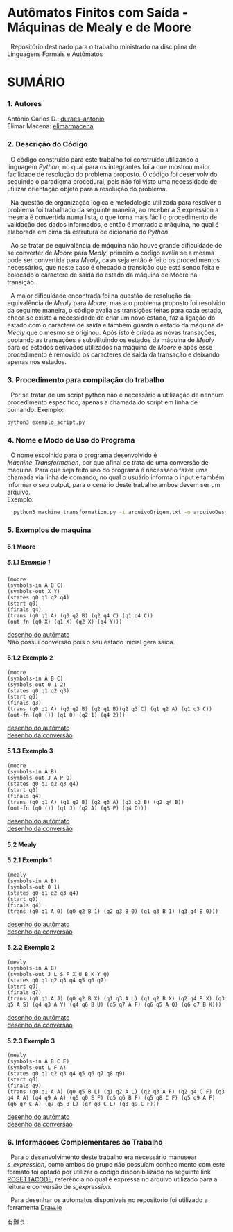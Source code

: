 # Autômatos Finitos com Saída - Máquinas de Mealy e de Moore<br>
&nbsp; Repositório destinado para o trabalho ministrado na disciplina de Linguagens Formais e Autômatos

# SUMÁRIO<br>

### 1. Autores<br>
Antônio Carlos D.:  [duraes-antonio](https://github.com/duraes-antonio)<br>
Elimar Macena:      [elimarmacena](https://github.com/elimarmacena)<br>

### 2. Descrição do Código<br>
 &nbsp; O código construído para este trabalho foi construído utilizando a linguagem <i>Python</i>, no qual para os integrantes foi a que mostrou maior facilidade de resolução do problema proposto. O código foi desenvolvido seguindo o paradigma procedural, pois não foi visto uma necessidade de utilizar orientação objeto para a resolução do problema. <br>
 
 &nbsp; Na questão de organização logica e metodologia utilizada para resolver o problema foi trabalhado da seguinte maneira, ao receber a S expression a mesma é convertida numa lista, o que torna mais fácil o procedimento de validação dos dados informados, e então é montado a máquina, no qual é elaborada em cima da estrutura de dicionário do <i>Python</i>.<br>
 
&nbsp; Ao se tratar de equivalência de máquina não houve grande dificuldade de se converter de <i>Moore</i> para <i>Mealy</i>, primeiro o código avalia se a mesma pode ser convertida para <i>Mealy</i>, caso seja então é feito os procedimentos necessários, que neste caso é checado a transição que está sendo feita e colocado o caractere de saída do estado da máquina de Moore na transição.<br> 

&nbsp; A maior dificuldade encontrada foi na questão de resolução da equivalência de <i>Mealy</i> para <i>Moore</i>, mas a o problema proposto foi resolvido da seguinte maneira, o código avalia as transições feitas para cada estado, checa se existe a necessidade de criar um novo estado, faz a ligação do estado com o caractere de saída e também guarda o estado da máquina de <i>Mealy</i> que o mesmo se originou. Após isto é criada as novas transações, copiando as transações e substituindo os estados da máquina de <i>Mealy</i> para os estados derivados utilizados na máquina de <i>Moore</i> e após esse procedimento é removido os caracteres de saída da transação e deixando apenas nos estados.<br>

### 3. Procedimento para compilação do trabalho<br>
&nbsp; Por se tratar de um script python não é necessário a utilização de nenhum procedimento específico, apenas a chamada do script em linha de comando. Exemplo:<br> 
  ```sh
  python3 exemplo_script.py
  ```  
  
### 4. Nome e Modo de Uso do Programa<br>
&nbsp; O nome escolhido para o programa desenvolvido é <i>Machine_Transformation</i>, por que afinal se trata de uma conversão de máquina. Para que seja feito uso do programa é necessário fazer uma chamada via linha de comando, no qual o usuário informa o input e também informar o seu output, para o cenário deste trabalho ambos devem ser um arquivo.<br>
  Exemplo:
```sh
  python3 machine_transformation.py -i arquivoOrigem.txt -o arquivoDestino.txt
```

### 5. Exemplos de maquina<br>
#### 5.1 Moore <br> 
##### 5.1.1 Exemplo 1<br>
```
(moore 
(symbols-in A B C) 
(symbols-out X Y) 
(states q0 q1 q2 q4) 
(start q0) 
(finals q4) 
(trans (q0 q1 A) (q0 q2 B) (q2 q4 C) (q1 q4 C)) 
(out-fn (q0 X) (q1 X) (q2 X) (q4 Y)))
```
[desenho do autômato](https://github.com/elimarmacena/mMealy-_-mMoore/blob/master/automatos/MOORE_IMAGEM/AUTOMATO_01_MOORE__INTRASITIVE.svg)
<br>Não possui conversão pois o seu estado inicial gera saida.

#### 5.1.2 Exemplo 2<br>
```
(moore 
(symbols-in A B C) 
(symbols-out 0 1 2) 
(states q0 q1 q2 q3) 
(start q0) 
(finals q3) 
(trans (q0 q1 A) (q0 q2 B) (q2 q1 B)(q2 q3 C) (q1 q2 A) (q1 q3 C)) 
(out-fn (q0 ()) (q1 0) (q2 1) (q4 2)))
```
[desenho do autômato](https://github.com/elimarmacena/mMealy-_-mMoore/blob/master/automatos/MOORE_IMAGEM/AUTOMATO_02_MOORE.svg)<br>
[desenho da conversão](https://github.com/elimarmacena/mMealy-_-mMoore/blob/master/automatos/MOORE_IMAGEM/AUTOMATO_02_MOORE_CONVERTED.svg)
#### 5.1.3 Exemplo 3<br>
```
(moore 
(symbols-in A B) 
(symbols-out J A P O) 
(states q0 q1 q2 q3 q4) 
(start q0) 
(finals q4) 
(trans (q0 q1 A) (q1 q2 B) (q2 q3 A) (q3 q2 B) (q2 q4 B)) 
(out-fn (q0 ()) (q1 J) (q2 A) (q3 P) (q4 O)))
```
[desenho do autômato](https://github.com/elimarmacena/mMealy-_-mMoore/blob/master/automatos/MOORE_IMAGEM/AUTOMATO_03_MOORE.svg)<br>
[desenho da conversão](https://github.com/elimarmacena/mMealy-_-mMoore/blob/master/automatos/MOORE_IMAGEM/AUTOMATO_03_MOORE_CONVERTED.svg)
#### 5.2 Mealy <br> 
#### 5.2.1 Exemplo 1<br>
```
(mealy 
(symbols-in A B) 
(symbols-out 0 1) 
(states q0 q1 q2 q3 q4) 
(start q0) 
(finals q4) 
(trans (q0 q1 A 0) (q0 q2 B 1) (q2 q3 B 0) (q1 q3 B 1) (q3 q4 B 0)))
```
[desenho do autômato](https://github.com/elimarmacena/mMealy-_-mMoore/blob/master/automatos/MEALY_IMAGEM/AUTOMATO_01_MEALY.svg)<br>
[desenho da conversão](https://github.com/elimarmacena/mMealy-_-mMoore/blob/master/automatos/MEALY_IMAGEM/AUTOMATO_01_MEALY_CONVERTED.svg)

#### 5.2.2 Exemplo 2<br>
```
(mealy 
(symbols-in A B) 
(symbols-out J L S F X U B K Y Q) 
(states q0 q1 q2 q3 q4 q5 q6 q7) 
(start q0) 
(finals q7) 
(trans (q0 q1 A J) (q0 q2 B X) (q1 q3 A L) (q1 q2 B X) (q2 q4 B X) (q3 q5 A S) (q4 q3 A Y) (q4 q6 B U) (q5 q7 A F) (q6 q5 A Q) (q6 q7 B K)))
```
[desenho do autômato](https://github.com/elimarmacena/mMealy-_-mMoore/blob/master/automatos/MEALY_IMAGEM/AUTOMATO_02_MEALY.svg)<br>
[desenho da conversão](https://github.com/elimarmacena/mMealy-_-mMoore/blob/master/automatos/MEALY_IMAGEM/AUTOMATO_02_MEALY_CONVERTED.svg)

#### 5.2.3 Exemplo 3<br>
```
(mealy 
(symbols-in A B C E) 
(symbols-out L F A) 
(states q0 q1 q2 q3 q4 q5 q6 q7 q8 q9) 
(start q0) 
(finals q9) 
(trans (q0 q1 A A) (q0 q5 B L) (q1 q2 A L) (q2 q3 A F) (q2 q4 C F) (q3 q4 A A) (q4 q9 A A) (q5 q0 E F) (q5 q6 B F) (q5 q8 C F) (q5 q9 A F) (q6 q7 C A) (q7 q5 B L) (q7 q8 C L) (q8 q9 C F)))
```
[desenho do autômato](https://github.com/elimarmacena/mMealy-_-mMoore/blob/master/automatos/MEALY_IMAGEM/AUTOMATO_03_MEALY.svg)<br>
[desenho da conversão](https://github.com/elimarmacena/mMealy-_-mMoore/blob/master/automatos/MEALY_IMAGEM/AUTOMATO_03_MEALY_CONVERTED.svg)



### 6. Informacoes Complementares ao Trabalho<br>
&nbsp; Para o desenvolvimento deste trabalho era necessário manusear <i>s_expression</i>, como ambos do grupo não possuíam conhecimento com este formato foi optado por utilizar o código disponibilizado no seguinte link [ROSETTACODE](https://rosettacode.org/wiki/S-Expressions#Python), referência no qual é expressa no arquivo utilizado para a leitura e conversão de <i>s_expression</i>.<br>

&nbsp; Para desenhar os automatos disponiveis no repositorio foi utilizado a ferramenta [Draw.io](https://www.draw.io/)
  
  
   有難う
